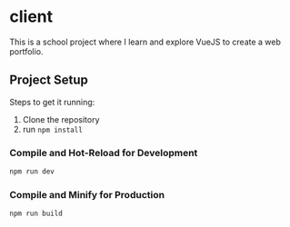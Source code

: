 # client

This is a school project where I learn and explore VueJS to create a web portfolio.

## Project Setup
Steps to get it running:
1. Clone the repository
2. run ```npm install```

### Compile and Hot-Reload for Development

```sh
npm run dev
```

### Compile and Minify for Production

```sh
npm run build
```

